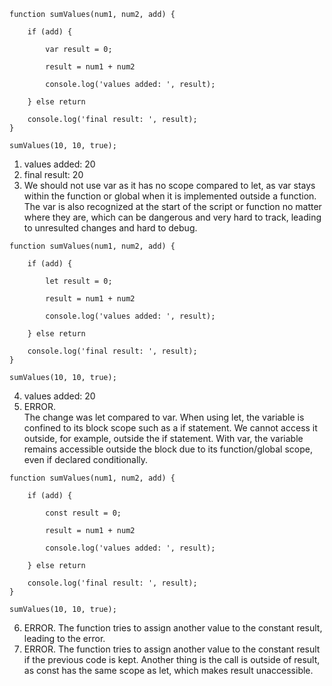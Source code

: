 
```
function sumValues(num1, num2, add) {
    
    if (add) {
        
        var result = 0;
        
        result = num1 + num2
        
        console.log('values added: ', result);
        
    } else return
    
    console.log('final result: ', result);
}

sumValues(10, 10, true);
```

1. values added:  20  
2. final result:  20  
3. We should not use var as it has no scope compared to let, as var stays within the function or global when it is implemented outside a function. The var is also recognized at the start of the script or function no matter where they are, which can be dangerous and very hard to track, leading to unresulted changes and hard to debug.  


```
function sumValues(num1, num2, add) {
    
    if (add) {
        
        let result = 0;
        
        result = num1 + num2
        
        console.log('values added: ', result);
        
    } else return
    
    console.log('final result: ', result);
}

sumValues(10, 10, true);
```
4. values added:  20
5. ERROR.  
The change was let compared to var. When using let, the variable is confined to its block scope such as a if statement. We cannot access it outside, for example, outside the if statement.
With var, the variable remains accessible outside the block due to its function/global scope, even if declared conditionally.

```
function sumValues(num1, num2, add) {
    
    if (add) {
        
        const result = 0;
        
        result = num1 + num2
        
        console.log('values added: ', result);
        
    } else return
    
    console.log('final result: ', result);
}

sumValues(10, 10, true);
```
6. ERROR. The function tries to assign another value to the constant result, leading to the error.
7. ERROR. The function tries to assign another value to the constant result if the previous code is kept. Another thing is the call is outside of result, as const has the same scope as let, which makes result unaccessible.